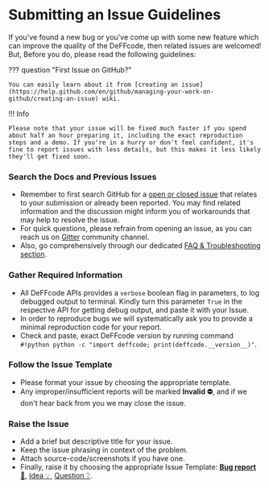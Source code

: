 <!--
===============================================
DeFFcode library source-code is deployed under the Apache 2.0 License:

Copyright (c) 2021 Abhishek Thakur(@abhiTronix) <abhi.una12@gmail.com>

Licensed under the Apache License, Version 2.0 (the "License");
you may not use this file except in compliance with the License.
You may obtain a copy of the License at

   http://www.apache.org/licenses/LICENSE-2.0

Unless required by applicable law or agreed to in writing, software
distributed under the License is distributed on an "AS IS" BASIS,
WITHOUT WARRANTIES OR CONDITIONS OF ANY KIND, either express or implied.
See the License for the specific language governing permissions and
limitations under the License.
===============================================
-->

# Submitting an Issue Guidelines

If you've found a new bug or you've come up with some new feature which can improve the quality of the DeFFcode, then related issues are welcomed! But, Before you do, please read the following guidelines:

??? question "First Issue on GitHub?" 
    
    You can easily learn about it from [creating an issue](https://help.github.com/en/github/managing-your-work-on-github/creating-an-issue) wiki.

!!! Info 

    Please note that your issue will be fixed much faster if you spend about half an hour preparing it, including the exact reproduction steps and a demo. If you're in a hurry or don't feel confident, it's fine to report issues with less details, but this makes it less likely they'll get fixed soon.

### Search the Docs and Previous Issues

  * Remember to first search GitHub for a [open or closed issue](https://github.com/abhiTronix/deffcode/issues?q=is%3Aissue) that relates to your submission or already been reported. You may find related information and the discussion might inform you of workarounds that may help to resolve the issue. 
  * For quick questions, please refrain from opening an issue, as you can reach us on [Gitter](https://gitter.im/deffcode-python/community) community channel.
  * Also, go comprehensively through our dedicated [FAQ & Troubleshooting section](../../help/get_help/#frequently-asked-questions).

### Gather Required Information

* All DeFFcode APIs provides a `verbose` boolean flag in parameters, to log debugged output to terminal. Kindly turn this parameter `True` in the respective API for getting debug output, and paste it with your Issue. 
* In order to reproduce bugs we will systematically ask you to provide a minimal reproduction code for your report. 
* Check and paste, exact DeFFcode version by running command `#!python python -c "import deffcode; print(deffcode.__version__)"`.

### Follow the Issue Template

* Please format your issue by choosing the appropriate template. 
* Any improper/insufficient reports will be marked **Invalid ⛔**, and if we don't hear back from you we may close the issue.

### Raise the Issue

* Add a brief but descriptive title for your issue.
* Keep the issue phrasing in context of the problem.
* Attach source-code/screenshots if you have one.
* Finally, raise it by choosing the appropriate Issue Template: [**Bug report 🐞**](https://github.com/abhiTronix/deffcode/issues/new?assignees=abhiTronix&labels=Bug+%3Alady_beetle%3A%2CNeeds+Triage+%3Amonocle_face%3A&template=bug_report.yaml&title=%5BBug%5D%3A+), [Idea 💡](https://github.com/abhiTronix/deffcode/issues/new?assignees=&labels=Idea+%3Abulb%3A&template=idea.yaml&title=%5BIdea%5D%3A+), [Question ❔](https://github.com/abhiTronix/deffcode/issues/new?assignees=&labels=Question+%3Agrey_question%3A&template=question.yaml&title=%5BQuestion%5D%3A+).

&nbsp; 